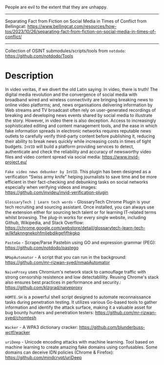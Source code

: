 
People are evil to the extent that they are unhappy.

----

Separating Fact from Fiction on Social Media in Times of Conflict from Bellingcat: https://www.bellingcat.com/resources/how-tos/2023/10/26/separating-fact-from-fiction-on-social-media-in-times-of-conflict/

----

Collection of OSINT submodules/scripts/tools from ```notdodo```: https://github.com/notdodo/Tools

# Description

In video veritas, if we divert the old Latin saying: In video, there is truth! The digital media revolution and the convergence of social media with broadband wired and wireless connectivity are bringing breaking news to online video platforms; and, news organisations delivering information by Web streams and TV broadcast often rely on user-generated recordings of breaking and developing news events shared by social media to illustrate the story. However, in video there is also deception. Access to increasingly sophisticated editing and content management tools, and the ease in which fake information spreads in electronic networks requires reputable news outlets to carefully verify third-party content before publishing it, reducing their ability to break news quickly while increasing costs in times of tight budgets. ```InVID``` will build a platform providing services to detect, authenticate and check the reliability and accuracy of newsworthy video files and video content spread via social media: https://www.invid-project.eu/

```Fake video news debunker by InVID```. This plugin has been designed as a verification “Swiss army knife” helping journalists to save time and be more efficient in their fact-checking and debunking tasks on social networks especially when verifying videos and images: https://github.com/invideu/invid-verification-plugin

```GlossaryTech | Learn tech words``` - GlossaryTech Chrome Plugin is your tech recruiting and sourcing assistant. Once installed, you can always use the extension either for sourcing tech talent or for learning IT-related terms whilst browsing. The plug-in works for every single website, including Github, Wikipedia, and Stack Overflow: https://chrome.google.com/webstore/detail/glossarytech-learn-tech-w/lkfaknngnekohfmljebdikgefjfhkgkp

```PasteGo``` - Scrape/Parse Pastebin using GO and expression grammar (PEG): https://github.com/notdodo/pastego

```NMapAutomator``` - A script that you can run in the background: https://github.com/mr-rizwan-syed/nmapAutomator

```NaiveProxy``` uses Chromium's network stack to camouflage traffic with strong censorship resistence and low detectablility. Reusing Chrome's stack also ensures best practices in performance and security.: https://github.com/klzgrad/naiveproxy

```HOMTE.SH``` is a powerful shell script designed to automate reconnaissance tasks during penetration testing. It utilizes various Go-based tools to gather information and identify the attack surface, making it a valuable asset for bug bounty hunters and penetration testers: https://github.com/mr-rizwan-syed/chomtesh

```Wacker``` - A WPA3 dictionary cracker: https://github.com/blunderbuss-wctf/wacker

```uriDeep``` - Unicode encoding attacks with machine learning. Tool based on machine learning to create amazing fake domains using confusables. Some domains can deceive IDN policies (Chrome & Firefox): https://github.com/mindcrypt/uriDeep
